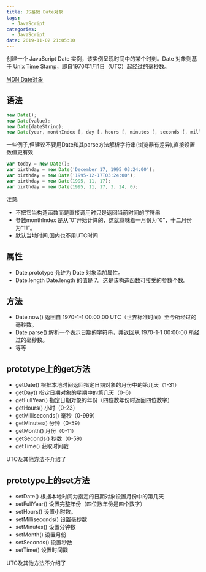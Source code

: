 ```yaml
---
title: JS基础 Date对象
tags:
  - JavaScript
categories:
  - JavaScript
date: 2019-11-02 21:05:10
---
```

创建一个 JavaScript Date 实例，该实例呈现时间中的某个时刻。Date 对象则基于 Unix Time Stamp，即自1970年1月1日（UTC）起经过的毫秒数。

[MDN Date对象](https://developer.mozilla.org/zh-CN/docs/Web/JavaScript/Reference/Global_Objects/Date)

## 语法

```javascript
new Date();
new Date(value);
new Date(dateString);
new Date(year, monthIndex [, day [, hours [, minutes [, seconds [, milliseconds]]]]]);
```

一些例子,但建议不要用Date和其parse方法解析字符串(浏览器有差异),直接设置数值更有效

```javascript
var today = new Date();
var birthday = new Date('December 17, 1995 03:24:00');
var birthday = new Date('1995-12-17T03:24:00');
var birthday = new Date(1995, 11, 17);
var birthday = new Date(1995, 11, 17, 3, 24, 0);
```

注意:
- 不把它当构造函数而是直接调用时只是返回当前时间的字符串
- 参数monthIndex 是从“0”开始计算的，这就意味着一月份为“0”，十二月份为“11”。
- 默认当地时间,国内也不用UTC时间

## 属性

- Date.prototype
允许为 Date 对象添加属性。
- Date.length
Date.length 的值是 7。这是该构造函数可接受的参数个数。

## 方法

- Date.now()
  返回自 1970-1-1 00:00:00  UTC（世界标准时间）至今所经过的毫秒数。
- Date.parse()
  解析一个表示日期的字符串，并返回从 1970-1-1 00:00:00 所经过的毫秒数。
- 等等

## prototype上的get方法

- getDate() 根据本地时间返回指定日期对象的月份中的第几天（1-31）
- getDay() 指定日期对象的星期中的第几天（0-6）
- getFullYear() 指定日期对象的年份（四位数年份时返回四位数字）
- getHours() 小时（0-23）
- getMilliseconds() 毫秒（0-999）
- getMinutes() 分钟（0-59）
- getMonth() 月份（0-11）
- getSeconds() 秒数（0-59）
- getTime() 获取时间戳

UTC及其他方法不介绍了

## prototype上的set方法

- setDate() 根据本地时间为指定的日期对象设置月份中的第几天
- setFullYear() 设置完整年份（四位数年份是四个数字）
- setHours() 设置小时数。
- setMilliseconds() 设置毫秒数
- setMinutes() 设置分钟数
- setMonth() 设置月份
- setSeconds() 设置秒数
- setTime() 设置时间戳

UTC及其他方法不介绍了